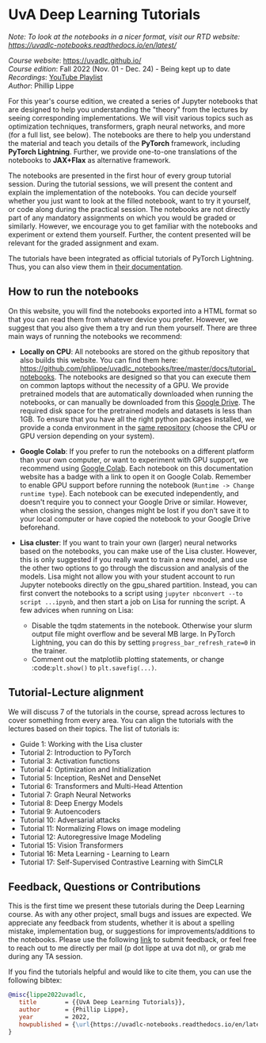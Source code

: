 UvA Deep Learning Tutorials
===========================

*Note: To look at the notebooks in a nicer format, visit our RTD website: https://uvadlc-notebooks.readthedocs.io/en/latest/*

*Course website*: https://uvadlc.github.io/<br>
*Course edition*: Fall 2022 (Nov. 01 - Dec. 24) - Being kept up to date</br>
*Recordings*: [YouTube Playlist](<https://www.youtube.com/playlist?list=PLdlPlO1QhMiAkedeu0aJixfkknLRxk1nA>)</br>
*Author*: Phillip Lippe

For this year's course edition, we created a series of Jupyter notebooks that are designed to help you understanding the "theory" from the lectures by seeing corresponding implementations.
We will visit various topics such as optimization techniques, transformers, graph neural networks, and more (for a full list, see below).
The notebooks are there to help you understand the material and teach you details of the **PyTorch** framework, including **PyTorch Lightning**.
Further, we provide one-to-one translations of the notebooks to **JAX+Flax** as alternative framework.

The notebooks are presented in the first hour of every group tutorial session.
During the tutorial sessions, we will present the content and explain the implementation of the notebooks.
You can decide yourself whether you just want to look at the filled notebook, want to try it yourself, or code along during the practical session.
The notebooks are not directly part of any mandatory assignments on which you would be graded or similarly.
However, we encourage you to get familiar with the notebooks and experiment or extend them yourself.
Further, the content presented will be relevant for the graded assignment and exam.

The tutorials have been integrated as official tutorials of PyTorch Lightning.
Thus, you can also view them in [their documentation](https://pytorch-lightning.readthedocs.io/en/latest/).

How to run the notebooks
------------------------

On this website, you will find the notebooks exported into a HTML format so that you can read them from whatever device you prefer. However, we suggest that you also give them a try and run them yourself. There are three main ways of running the notebooks we recommend:

- **Locally on CPU**: All notebooks are stored on the github repository that also builds this website. You can find them here: https://github.com/phlippe/uvadlc_notebooks/tree/master/docs/tutorial_notebooks. The notebooks are designed so that you can execute them on common laptops without the necessity of a GPU. We provide pretrained models that are automatically downloaded when running the notebooks, or can manually be downloaded from this [Google Drive](https://drive.google.com/drive/folders/1SevzqrkhHPAifKEHo-gi7J-dVxifvs4c?usp=sharing). The required disk space for the pretrained models and datasets is less than 1GB. To ensure that you have all the right python packages installed, we provide a conda environment in the [same repository](https://github.com/phlippe/uvadlc_notebooks/blob/master/) (choose the CPU or GPU version depending on your system). 

- **Google Colab**: If you prefer to run the notebooks on a different platform than your own computer, or want to experiment with GPU support, we recommend using [Google Colab](https://colab.research.google.com/notebooks/intro.ipynb#recent=true). Each notebook on this documentation website has a badge with a link to open it on Google Colab. Remember to enable GPU support before running the notebook (`Runtime -> Change runtime type`). Each notebook can be executed independently, and doesn't require you to connect your Google Drive or similar. However, when closing the session, changes might be lost if you don't save it to your local computer or have copied the notebook to your Google Drive beforehand.

- **Lisa cluster**: If you want to train your own (larger) neural networks based on the notebooks, you can make use of the Lisa cluster. However, this is only suggested if you really want to train a new model, and use the other two options to go through the discussion and analysis of the models. Lisa might not allow you with your student account to run Jupyter notebooks directly on the gpu_shared partition. Instead, you can first convert the notebooks to a script using `jupyter nbconvert --to script ...ipynb`, and then start a job on Lisa for running the script. A few advices when running on Lisa:
   - Disable the tqdm statements in the notebook. Otherwise your slurm output file might overflow and be several MB large. In PyTorch Lightning, you can do this by setting `progress_bar_refresh_rate=0` in the trainer.
   - Comment out the matplotlib plotting statements, or change :code:`plt.show()` to `plt.savefig(...)`.

Tutorial-Lecture alignment
--------------------------

We will discuss 7 of the tutorials in the course, spread across lectures to cover something from every area. You can align the tutorials with the lectures based on their topics. The list of tutorials is:

- Guide 1: Working with the Lisa cluster
- Tutorial 2: Introduction to PyTorch
- Tutorial 3: Activation functions
- Tutorial 4: Optimization and Initialization
- Tutorial 5: Inception, ResNet and DenseNet
- Tutorial 6: Transformers and Multi-Head Attention
- Tutorial 7: Graph Neural Networks
- Tutorial 8: Deep Energy Models
- Tutorial 9: Autoencoders
- Tutorial 10: Adversarial attacks 
- Tutorial 11: Normalizing Flows on image modeling
- Tutorial 12: Autoregressive Image Modeling
- Tutorial 15: Vision Transformers
- Tutorial 16: Meta Learning - Learning to Learn
- Tutorial 17: Self-Supervised Contrastive Learning with SimCLR


Feedback, Questions or Contributions
------------------------------------

This is the first time we present these tutorials during the Deep Learning course. As with any other project, small bugs and issues are expected. We appreciate any feedback from students, whether it is about a spelling mistake, implementation bug, or suggestions for improvements/additions to the notebooks. Please use the following [link](https://docs.google.com/forms/d/e/1FAIpQLSeIhwrFSHlDSWGAgCN-RcTKm7Sn7P6bxzIyzIGge6xId1K8DQ/viewform?usp=sf_link) to submit feedback, or feel free to reach out to me directly per mail (p dot lippe at uva dot nl), or grab me during any TA session.

If you find the tutorials helpful and would like to cite them, you can use the following bibtex:
```bibtex
@misc{lippe2022uvadlc,
   title        = {{UvA Deep Learning Tutorials}},
   author       = {Phillip Lippe},
   year         = 2022,
   howpublished = {\url{https://uvadlc-notebooks.readthedocs.io/en/latest/}}
}
```
